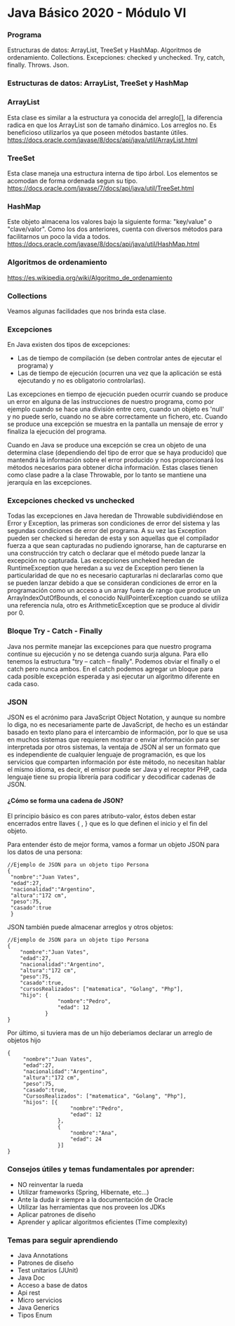# Java Básico 2020 - Módulo VI

### Programa
Estructuras de datos: ArrayList, TreeSet y HashMap. Algoritmos de ordenamiento. Collections. Excepciones: checked y 
unchecked. Try, catch, finally. Throws. Json.

### Estructuras de datos: ArrayList, TreeSet y HashMap
### ArrayList
Esta clase es similar a la estructura ya conocida del arreglo[], la diferencia radica en que los ArrayList
son de tamaño dinámico. Los arreglos no. Es beneficioso utilizarlos ya que poseen métodos bastante útiles.
https://docs.oracle.com/javase/8/docs/api/java/util/ArrayList.html

### TreeSet
Esta clase maneja una estructura interna de tipo árbol. Los elementos se acomodan de forma ordenada segun su tipo.
https://docs.oracle.com/javase/7/docs/api/java/util/TreeSet.html

### HashMap
Este objeto almacena los valores bajo la siguiente forma: "key/value" o "clave/valor". Como los dos anteriores, cuenta con 
diversos métodos para facilitarnos un poco la vida a todos.
https://docs.oracle.com/javase/8/docs/api/java/util/HashMap.html


### Algoritmos de ordenamiento
https://es.wikipedia.org/wiki/Algoritmo_de_ordenamiento

### Collections
Veamos algunas facilidades que nos brinda esta clase.

### Excepciones
En Java existen dos tipos de excepciones:

- Las de tiempo de compilación (se deben controlar antes de ejecutar el programa) y
- Las de tiempo de ejecución (ocurren una vez que la aplicación se está ejecutando y no es obligatorio controlarlas).

Las excepciones en tiempo de ejecución pueden ocurrir cuando se produce un error en alguna de las instrucciones de nuestro programa, como por ejemplo cuando se hace una división entre cero, cuando un objeto es 'null' y no puede serlo, cuando no se abre correctamente un fichero, etc. Cuando se produce una excepción se muestra en la pantalla un mensaje de error y finaliza la ejecución del programa.

Cuando en Java se produce una excepción se crea un objeto de una determina clase (dependiendo del tipo de error que se haya producido) que mantendrá la información sobre el error producido y nos proporcionará los métodos necesarios para obtener dicha información. Estas clases tienen como clase padre a la clase Throwable, por lo tanto se mantiene una jerarquía en las excepciones.

### Excepciones checked vs unchecked
Todas las excepciones en Java heredan de Throwable subdividiéndose en Error y Exception, las primeras son condiciones de error del sistema y las segundas condiciones de error del programa. A su vez las Exception pueden ser checked si heredan de esta y son aquellas que el compilador fuerza a que sean capturadas no pudiendo ignorarse, han de capturarse en una construcción try catch o declarar que el método puede lanzar la excepción no capturada. Las excepciones uncheked heredan de RuntimeException que heredan a su vez de Exception pero tienen la particularidad de que no es necesario capturarlas ni declararlas como que se pueden lanzar debido a que se consideran condiciones de error en la programación como un acceso a un array fuera de rango que produce un ArrayIndexOutOfBounds, el conocido NullPointerException cuando se utiliza una referencia nula, otro es ArithmeticException que se produce al dividir por 0.


### Bloque Try - Catch - Finally

Java nos permite manejar las excepciones para que nuestro programa continue su ejecución y no se detenga cuando surja alguna. Para ello tenemos la estructura "try – catch – finally". Podemos obviar el finally o el catch pero nunca ambos. En el catch podemos agregar un bloque para cada posible excepción esperada y asi ejecutar un algoritmo diferente en cada caso. 


### JSON
JSON es el acrónimo para JavaScript Object Notation, y aunque su nombre lo diga, no es necesariamente parte de 
JavaScript, de hecho es un estándar basado en texto plano para el intercambio de información, por lo que se usa en 
muchos sistemas que requieren mostrar o enviar información para ser interpretada por otros sistemas, la ventaja de JSON 
al ser un formato que es independiente de cualquier lenguaje de programación, es que los servicios que comparten 
información por éste método, no necesitan hablar el mismo idioma, es decir, el emisor puede ser Java y el receptor PHP,
 cada lenguaje tiene su propia librería para codificar y decodificar cadenas de JSON.
 
 #### ¿Cómo se forma una cadena de JSON?
 
 El principio básico es con pares atributo-valor, éstos deben estar encerrados entre llaves { , } que es lo que 
 definen el inicio y el fin del objeto.
 
 Para entender ésto de mejor forma, vamos a formar un objeto JSON para los datos de una persona:
 	
    //Ejemplo de JSON para un objeto tipo Persona
    {
     "nombre":"Juan Vates",
     "edad":27,
     "nacionalidad":"Argentino",
     "altura":"172 cm",
     "peso":75,
     "casado":true
     }
     
JSON también puede almacenar arreglos y otros objetos:

    //Ejemplo de JSON para un objeto tipo Persona
    {
        "nombre":"Juan Vates",
        "edad":27,
        "nacionalidad":"Argentino",
        "altura":"172 cm",
        "peso":75,
        "casado":true,
        "cursosRealizados": ["matematica", "Golang", "Php"],
        "hijo": {
                    "nombre":"Pedro",
                    "edad": 12
                }
    }
    
Por último, si tuviera mas de un hijo deberiamos declarar un arreglo de objetos hijo

    {
         "nombre":"Juan Vates",
         "edad":27,
         "nacionalidad":"Argentino",
         "altura":"172 cm",
         "peso":75,
         "casado":true,
         "CursosRealizados": ["matematica", "Golang", "Php"],
         "hijos": [{
                        "nombre":"Pedro",
                        "edad": 12
                    },
                    {
                        "nombre":"Ana",
                        "edad": 24
                    }]
    }
         
         
### Consejos útiles y temas fundamentales por aprender:
- NO reinventar la rueda
- Utilizar frameworks (Spring, Hibernate, etc...)
- Ante la duda ir siempre a la documentación de Oracle
- Utilizar las herramientas que nos proveen los JDKs
- Aplicar patrones de diseño
- Aprender y aplicar algoritmos eficientes (Time complexity)

### Temas para seguir aprendiendo
- Java Annotations
- Patrones de diseño
- Test unitarios (JUnit)
- Java Doc
- Acceso a base de datos
- Api rest
- Micro servicios
- Java Generics
- Tipos Enum